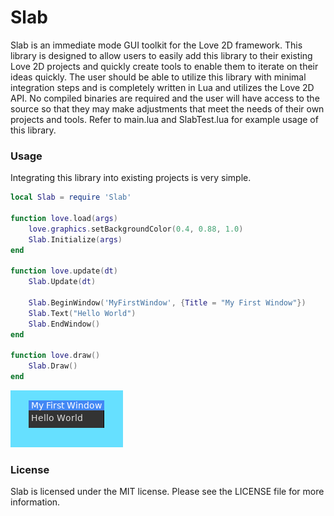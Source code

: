 # Slab

Slab is an immediate mode GUI toolkit for the Love 2D framework. This library is designed to
allow users to easily add this library to their existing Love 2D projects and quickly create
tools to enable them to iterate on their ideas quickly. The user should be able to utilize this
library with minimal integration steps and is completely written in Lua and utilizes
the Love 2D API. No compiled binaries are required and the user will have access to the source
so that they may make adjustments that meet the needs of their own projects and tools. Refer
to main.lua and SlabTest.lua for example usage of this library.

### Usage

Integrating this library into existing projects is very simple.

```lua
local Slab = require 'Slab'

function love.load(args)
	love.graphics.setBackgroundColor(0.4, 0.88, 1.0)
	Slab.Initialize(args)
end

function love.update(dt)
	Slab.Update(dt)
  
	Slab.BeginWindow('MyFirstWindow', {Title = "My First Window"})
	Slab.Text("Hello World")
	Slab.EndWindow()
end

function love.draw()
	Slab.Draw()
end
```
![](Docs/Images/Slab_Hello_World.gif)

### License

Slab is licensed under the MIT license. Please see the LICENSE file for more information.
